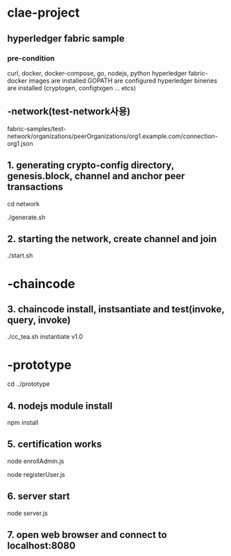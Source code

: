# clae-project

## hyperledger fabric sample
### pre-condition
curl, docker, docker-compose, go, nodejs, python
hyperledger fabric-docker images are installed
GOPATH are configured
hyperledger bineries are installed (cryptogen, configtxgen ... etcs)
## -network(test-network사용)
 fabric-samples/test-network/organizations/peerOrganizations/org1.example.com/connection-org1.json
## 1. generating crypto-config directory, genesis.block, channel and anchor peer transactions
cd network

./generate.sh

## 2. starting the network, create channel and join
./start.sh

# -chaincode
## 3. chaincode install, instsantiate and test(invoke, query, invoke)
./cc_tea.sh instantiate v1.0

# -prototype
cd ../prototype

## 4. nodejs module install
npm install

## 5. certification works
node enrollAdmin.js

node registerUser.js

## 6. server start
node server.js

## 7. open web browser and connect to localhost:8080
